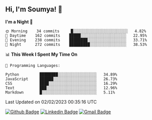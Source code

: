 ## Hi, I'm Soumya! 👋

<!--START_SECTION:waka-->
**I'm a Night 🦉** 

```text
🌞 Morning    34 commits     █░░░░░░░░░░░░░░░░░░░░░░░░   4.82% 
🌆 Daytime    162 commits    █████░░░░░░░░░░░░░░░░░░░░   22.95% 
🌃 Evening    238 commits    ████████░░░░░░░░░░░░░░░░░   33.71% 
🌙 Night      272 commits    █████████░░░░░░░░░░░░░░░░   38.53%

```


📊 **This Week I Spent My Time On** 

```text
💬 Programming Languages: 

Python         ████████░░░░░░░░░░░░░░░░░   34.89% 
JavaScript     ██████░░░░░░░░░░░░░░░░░░░   26.73% 
CSS            ████░░░░░░░░░░░░░░░░░░░░░   16.29% 
Text           ███░░░░░░░░░░░░░░░░░░░░░░   12.96% 
Markdown       █░░░░░░░░░░░░░░░░░░░░░░░░   5.11%
```


 Last Updated on 02/02/2023 00:35:16 UTC
<!--END_SECTION:waka-->

[![Github Badge](https://img.shields.io/badge/-rubyruins-grey?style=for-the-badge&logo=github&logoColor=white&link=https://github.com/rubyruins/)](https://www.github.com/rubyruins/) 
[![Linkedin Badge](https://img.shields.io/badge/-Soumya%20Parekh-0072b1?style=for-the-badge&logo=Linkedin&logoColor=white&link=https://www.linkedin.com/in/Soumya-Parekh/)](https://www.linkedin.com/in/Soumya-Parekh/) 
[![Gmail Badge](https://img.shields.io/badge/-soumyaparekh.me@gmail.com-c14438?style=for-the-badge&logo=Gmail&logoColor=white&link=mailto:soumyaparekh.me@gmail.com)](mailto:soumyaparekh.me@gmail.com) 
